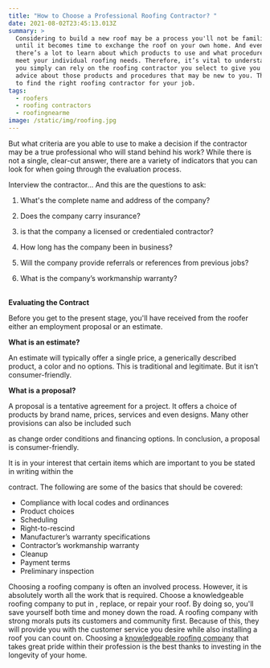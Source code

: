 ```yaml
---
title: "How to Choose a Professional Roofing Contractor? "
date: 2021-08-02T23:45:13.013Z
summary: >
  Considering to build a new roof may be a process you'll not be familiar with
  until it becomes time to exchange the roof on your own home. And even then,
  there’s a lot to learn about which products to use and what procedures best
  meet your individual roofing needs. Therefore, it’s vital to understand that
  you simply can rely on the roofing contractor you select to give you good
  advice about those products and procedures that may be new to you. The key is
  to find the right roofing contractor for your job.
tags:
  - roofers
  - roofing contractors
  - roofingnearme
image: /static/img/roofing.jpg
---
```

<!--StartFragment-->

<!--StartFragment-->

But what criteria are you able to use to make a decision if the contractor may be a true professional who will stand behind his work? While there is not a single, clear-cut answer, there are a variety of indicators that you can look for when going through the evaluation process.

Interview the contractor... And this are the questions to ask:

1. What's the complete name and address of the company?

2. Does the company carry insurance?

3. is that the company a licensed or credentialed contractor?

4. How long has the company been in business?

5. Will the company provide referrals or references from previous jobs?

6. What is the company’s workmanship warranty?

**\
Evaluating the Contract**

Before you get to the present stage, you'll have received from the roofer either an employment proposal or an estimate.



**What is an estimate?**

An estimate will typically offer a single price, a generically described product, a color and no options. This is traditional and legitimate. But it isn’t consumer-friendly.



**What is a proposal?**

A proposal is a tentative agreement for a project. It offers a choice of products by brand name, prices, services and even designs. Many other provisions can also be included such

as change order conditions and financing options. In conclusion, a proposal is consumer-friendly.

It is in your interest that certain items which are important to you be stated in writing within the

contract. The following are some of the basics that should be covered:

* Compliance with local codes and ordinances
* Product choices
* Scheduling
* Right-to-rescind
* Manufacturer’s warranty specifications
* Contractor’s workmanship warranty
* Cleanup
* Payment terms
* Preliminary inspection



Choosing a roofing company is often an involved process. However, it is absolutely worth all the work that is required. Choose a knowledgeable roofing company to put in , replace, or repair your roof. By doing so, you'll save yourself both time and money down the road. A roofing company with strong morals puts its customers and community first. Because of this, they will provide you with the customer service you desire while also installing a roof you can count on. Choosing a [knowledgeable roofing company](https://www.thegreatconstruction.com/) that takes great pride within their profession is the best thanks to investing in the longevity of your home.



<!--EndFragment-->

<!--EndFragment-->